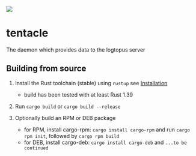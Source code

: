 ![](https://github.com/logtopus/tentacle/workflows/Build%20and%20Test/badge.svg)

# tentacle
The daemon which provides data to the logtopus server

## Building from source

1. Install the Rust toolchain (stable) using `rustup` see [Installation](https://doc.rust-lang.org/book/second-edition/ch01-01-installation.html)
    * build has been tested with at least Rust 1.39

2. Run `cargo build` or `cargo build --release`

3. Optionally build an RPM or DEB package
    * for RPM, install cargo-rpm: `cargo install cargo-rpm` and run `cargo rpm init`, followed by `cargo rpm build`
    * for DEB, install cargo-deb: `cargo install cargo-deb` and `...to be continued`
